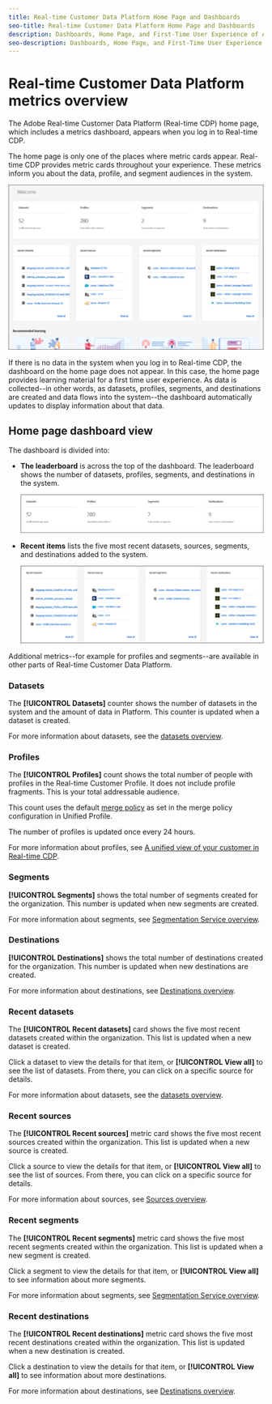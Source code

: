 ```yaml
---
title: Real-time Customer Data Platform Home Page and Dashboards
seo-title: Real-time Customer Data Platform Home Page and Dashboards
description: Dashboards, Home Page, and First-Time User Experience of Adobe Experience Platform
seo-description: Dashboards, Home Page, and First-Time User Experience of Adobe Experience Platform
---
```


# Real-time Customer Data Platform metrics overview

The Adobe Real-time Customer Data Platform (Real-time CDP) home page, which includes a metrics dashboard, appears when you log in to Real-time CDP.

The home page is only one of the places where metric cards appear. Real-time CDP provides metric cards throughout your experience. These metrics inform you about the data, profile, and segment audiences in the system. 

![image](assets/home2.jpg)

If there is no data in the system when you log in to Real-time CDP, the dashboard on the home page does not appear. In this case, the home page provides learning material for a first time user experience. As data is collected--in other words, as <!--sources-->datasets, profiles, segments, and destinations are created and data flows into the system--the dashboard automatically updates to display information about that data<!-- in metric cards-->. 

## Home page dashboard view

<!--The dashboard shows information in several areas. Each category of information displays for the time range shown beneath the data.-->

The dashboard is divided into<!-- two areas.-->:

* **The leaderboard** is across the top of the dashboard. The leaderboard shows the number of datasets, profiles, segments, and destinations in the system. 

    ![image](assets/home-leaderboard2.jpg)

<!-- * **Metric cards** display beneath the leaderboard. Metric cards show additional information, such as percentages or trends. Metric cards appear as data is collected.
    ![image](assets/home-metrics.jpg)
Some information is shown in different ways on both the leaderboard and metric cards. -->
* **Recent items** lists the five most recent datasets, sources, segments, and destinations added to the system.

    ![image](assets/home-recent.jpg)

Additional metrics--for example for profiles and segments--are available in other parts of Real-time Customer Data Platform.

### Datasets

The **[!UICONTROL Datasets]** counter shows the number of datasets in the system and the amount of data in Platform. This counter is updated when a dataset is created.

For more information about datasets, see the [datasets overview](../../catalog/datasets/overview.md).

### Profiles

The **[!UICONTROL Profiles]** count shows the total number of people with profiles in the Real-time Customer Profile. It does not include profile fragments. This is your total addressable audience.

This count uses the default [merge policy](profile/merge-policies.md) as set in the merge policy configuration in Unified Profile. 

The number of profiles is updated once every 24 hours.  

For more information about profiles, see [A unified view of your customer in Real-time CDP](profile/profile-overview.md).

### Segments

**[!UICONTROL Segments]** shows the total number of segments created for the organization. This number is updated when new segments are created.

For more information about segments, see [Segmentation Service overview](segmentation/segmentation-overview.md).

### Destinations

**[!UICONTROL Destinations]** shows the total number of destinations created for the organization. This number is updated when new destinations are created.

For more information about destinations, see [Destinations overview](destinations/destinations-overview.md).

<!-- ### Successful profile records

In the leaderboard **[!UICONTROL Successful profile records]** shows the total number of records that have been successfully processed into the profile.

There is also a metric card that shows the percentage of successful records. Click **[!UICONTROL View datasets]** to see more details about the profile records. Hover over the colored area of the graph to see additional details:

![image](assets/home-profilerecords-details.PNG)

The number of successful profile records is updated hourly. 

For more information about profiles, see [A unified view of your customer in Real-time CDP](profile/profile-overview.md).

### Total profile records

The **[!UICONTROL Total profile records]** metric card shows the total number of data records enabled to feed into the profiles, and the percentage that are successful, updated once per day. This does not include all data in the data lake, because some data might not be enabled to feed into the profiles.

 Hover over the colored area of the graph to see additional details about the successful profiles:

![image](assets/home-profile-details.PNG)

Click **[!UICONTROL View profiles]** to see more details about the profile records.

For more information about profiles, see [A unified view of your customer in Real-time CDP](profile/profile-overview.md).

For more information about viewing a specific profile, see [Profile viewer](profile/profile-viewer.md).

### Failed profile records

In the leaderboard, **[!UICONTROL Failed profile records]** counts the number of records that failed to process into the profile.

The **[!UICONTROL Failed profile records]** metric card shows this count, and includes a graphical representation that helps you see how failures have trended during the time shown below the graphic. This chart is updated hourly. Click **[!UICONTROL View datasets]** to see more details about the profile records.

The number of failed profile records is updated hourly. -->

### Recent datasets

The **[!UICONTROL Recent datasets]** card shows the five most recent datasets created within the organization. This list is updated when a new dataset is created.

Click a dataset to view the details for that item, or **[!UICONTROL View all]** to see the list of datasets. From there, you can click on a specific source for details.

For more information about datasets, see the [datasets overview](../catalog/datasets/overview.md).

### Recent sources

The **[!UICONTROL Recent sources]** metric card shows the five most recent sources created within the organization. This list is updated when a new source is created.

Click a source to view the details for that item, or **[!UICONTROL View all]** to see the list of sources. From there, you can click on a specific source for details.

For more information about sources, see [Sources overview](sources/sources-overview.md).

### Recent segments

The **[!UICONTROL Recent segments]** metric card shows the five most recent segments created within the organization. This list is updated when a new segment is created.

Click a segment to view the details for that item, or **[!UICONTROL View all]** to see information about more segments.

For more information about segments, see [Segmentation Service overview](segmentation/segmentation-overview.md).

### Recent destinations

The **[!UICONTROL Recent destinations]** metric card shows the five most recent destinations created within the organization. This list is updated when a new destination is created.

Click a destination to view the details for that item, or **[!UICONTROL View all]** to see information about more destinations.

For more information about destinations, see [Destinations overview](destinations/destinations-overview.md).

